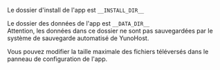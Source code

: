 Le dossier d'install de l'app est `__INSTALL_DIR__`

Le dossier des données de l'app est `__DATA_DIR__`  
Attention, les données dans ce dossier ne sont pas sauvegardées par le système de sauvegarde automatisé de YunoHost.

Vous pouvez modifier la taille maximale des fichiers téléversés dans le panneau de configuration de l'app.
